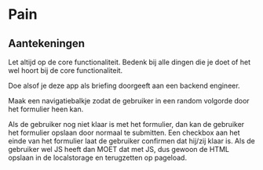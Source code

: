 # Pain

## Aantekeningen

Let altijd op de core functionaliteit.
Bedenk bij alle dingen die je doet of het wel hoort bij de core functionaliteit.

Doe alsof je deze app als briefing doorgeeft aan een backend engineer.

Maak een navigatiebalkje zodat de gebruiker in een random volgorde door het formulier heen kan.

Als de gebruiker nog niet klaar is met het formulier, dan kan de gebruiker het formulier opslaan door normaal te submitten.
Een checkbox aan het einde van het formulier laat de gebruiker confirmen dat hij/zij klaar is.
Als de gebruiker wel JS heeft dan MOET dat met JS, dus gewoon de HTML opslaan in de localstorage en terugzetten op pageload.
